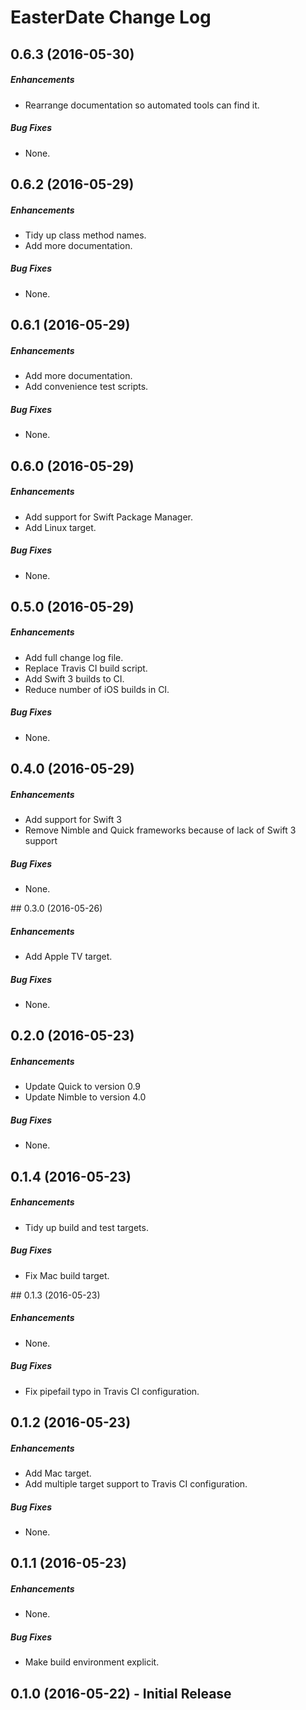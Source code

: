 # EasterDate Change Log

## 0.6.3 (2016-05-30)

##### Enhancements

* Rearrange documentation so automated tools can find it.

##### Bug Fixes

* None.

## 0.6.2 (2016-05-29)

##### Enhancements

* Tidy up class method names.
* Add more documentation.

##### Bug Fixes

* None.

## 0.6.1 (2016-05-29)

##### Enhancements

* Add more documentation.
* Add convenience test scripts.

##### Bug Fixes

* None.

## 0.6.0 (2016-05-29)

##### Enhancements

* Add support for Swift Package Manager.
* Add Linux target.

##### Bug Fixes

* None.

## 0.5.0 (2016-05-29)

##### Enhancements

* Add full change log file.
* Replace Travis CI build script.
* Add Swift 3 builds to CI.
* Reduce number of iOS builds in CI.

##### Bug Fixes

* None.

## 0.4.0 (2016-05-29)

##### Enhancements

* Add support for Swift 3
* Remove Nimble and Quick frameworks because of lack of Swift 3 support

##### Bug Fixes

* None.

## 0.3.0 (2016-05-26)

##### Enhancements

* Add Apple TV target.

##### Bug Fixes

* None.

## 0.2.0 (2016-05-23)

##### Enhancements

* Update Quick to version 0.9
* Update Nimble to version 4.0

##### Bug Fixes

* None.

## 0.1.4 (2016-05-23)

##### Enhancements

* Tidy up build and test targets.

##### Bug Fixes

* Fix Mac build target.

## 0.1.3 (2016-05-23)

##### Enhancements

* None.

##### Bug Fixes

* Fix pipefail typo in Travis CI configuration.

## 0.1.2 (2016-05-23)

##### Enhancements

* Add Mac target.
* Add multiple target support to Travis CI configuration.

##### Bug Fixes

* None.

## 0.1.1 (2016-05-23)

##### Enhancements

* None.

##### Bug Fixes

* Make build environment explicit.

## 0.1.0 (2016-05-22) - Initial Release
